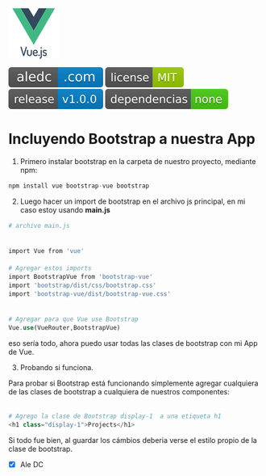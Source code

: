 ![vueJS](https://raw.githubusercontent.com/aledc7/vuejs/master/vuelogo.png)   

[![aledc.com](https://github.com/aledc7/Scrum-Certification/blob/master/recursos/aledc.com.svg)](https://aledc.com)
[![License](https://github.com/aledc7/Scrum-Certification/blob/master/recursos/mit-license.svg)](https://aledc.com)
[![GitHub release](https://github.com/aledc7/Scrum-Certification/blob/master/recursos/release.svg)](https://aledc.com)
[![Dependencies](https://github.com/aledc7/Scrum-Certification/blob/master/recursos/dependencias-none.svg)](https://aledc.com)

# Incluyendo Bootstrap a nuestra App


1. Primero instalar bootstrap en la carpeta de nuestro proyecto, mediante npm:   
```php
npm install vue bootstrap-vue bootstrap
````

2. Luego hacer un import de bootstrap en el archivo js principal, en mi caso estoy usando __main.js__

```php
# archivo main.js


import Vue from 'vue'

# Agregar estos imports
import BootstrapVue from 'bootstrap-vue'
import 'bootstrap/dist/css/bootstrap.css'
import 'bootstrap-vue/dist/bootstrap-vue.css'


# Agregar para que Vue use Bootstrap
Vue.use(VueRouter,BootstrapVue)
````

eso sería todo, ahora puedo usar todas las clases de bootstrap con mi App de Vue.


3. Probando si funciona.

Para probar si Bootstrap está funcionando simplemente agregar cualquiera de las clases de bootstrap a cualquiera de nuestros componentes:   
```php

# Agrego la clase de Bootstrap display-1  a una etiqueta h1
<h1 class="display-1">Projects</h1>
````

Si todo fue bien, al guardar los cámbios deberia verse el estilo propio de la clase de bootstrap.

- [x] Ale DC



